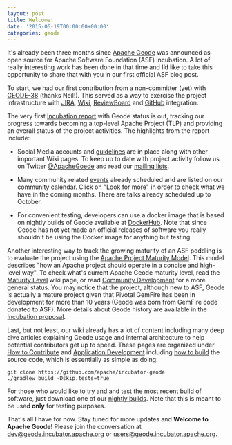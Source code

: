 ```yaml
---
layout: post
title: Welcome!
date: '2015-06-19T00:00:00+00:00'
categories: geode
---
```

<p>It's already been three months since <a href="geode.incubator.apache.org">Apache Geode</a> was announced as open source for Apache Software Foundation (ASF) incubation.  A lot of really interesting work has been done in that time and I’d like to take this opportunity to share that with you in our first official ASF blog post.</p>

<p>To start, we had our first contribution from a non-committer (yet) with <a href="https://issues.apache.org/jira/browse/GEODE-38">GEODE-38</a> (thanks Neil!). This served as a way to exercise the project infrastructure with <a href="https://issues.apache.org/jira/browse/GEODE">JIRA</a>, <a href="http://cwiki.apache.org/confluence/display/GEODE">Wiki</a>, <a href="https://reviews.apache.org/groups/geode/">ReviewBoard</a> and <a href="https://github.com/apache/incubator-geode">GitHub</a> integration.</p>

<p>The very first <a href="http://wiki.apache.org/incubator/June2015">Incubation report</a> with Geode status is out, tracking our progress towards becoming a top-level Apache Project (TLP) and providing an overall status of the project activities.  The highlights from the report include:</p>

<ul>
<li><p>Social Media accounts and <a href="https://cwiki.apache.org/confluence/display/GEODE/Social+Media+Guidelines">guidelines</a> are in place along with other important Wiki pages. To keep up to date with project activity follow us on Twitter <a href="https://twitter.com/apachegeode">@ApacheGoede</a> and read our <a href="http://mail-archives.apache.org/mod_mbox/incubator-geode-dev/">mailing lists</a>.</p></li>
<li><p>Many community related <a href="https://cwiki.apache.org/confluence/display/GEODE/Upcoming+events">events</a> already scheduled and are listed on our community calendar. Click on "Look for more" in order to check what we have in the coming months.  There are talks already scheduled up to October.</p></li>
<li><p>For convenient testing, developers can use a docker image that is based on nightly builds of Geode available at <a href="https://registry.hub.docker.com/repos/apachegeode/">DockerHub</a>. Note that since Geode has not yet made an official releases of software you really shouldn't be using the Docker image for anything but testing.</p></li>
</ul>


<p>Another interesting way to track the growing maturity of an ASF poddling is to evaluate the project using the <a href="https://community.apache.org/apache-way/apache-project-maturity-model.html">Apache Project Maturity Model</a>.  This model describes "how an Apache project should operate in a concise and high-level way".  To check what's current Apache Geode maturity level, read the <a href="https://cwiki.apache.org/confluence/display/GEODE/Maturity+Level">Maturity Level</a> wiki page, or read <a href="https://cwiki.apache.org/confluence/display/GEODE/Community+development">Community Development</a> for a more general status. You may notice that the project, although new to ASF, Geode is actually a mature project given that Pivotal GemFire has been in development for more than 10 years (Geode was born from GemFire code donated to ASF). More details about Geode history are available in the <a href="https://wiki.apache.org/incubator/GeodeProposal">Incubation proposal</a>.</p>

<p>Last, but not least, our wiki already has a lot of content including many deep dive articles explaining Geode usage and internal architecture to help potential contributors get up to speed.  These pages are organized under <a href="https://cwiki.apache.org/confluence/display/GEODE/How+to+Contribute">How to Contribute</a> and <a href="https://cwiki.apache.org/confluence/display/GEODE/Application+Development">Application Development</a> including <a href="https://cwiki.apache.org/confluence/display/GEODE/Building+and+Running+Geode+from+Source">how to build</a> the source code, which is essentially as simple as doing:</p>

<pre><code>git clone https://github.com/apache/incubator-geode
./gradlew build -Dskip.tests=true
</code></pre>

<p> For those who would like to try and and test the most recent build of software, just download one of our <a href="https://builds.apache.org/job/Geode-nightly/lastSuccessfulBuild/artifact/gemfire-assembly/build/distributions/apache-geode-1.0.0-incubating-SNAPSHOT.tar.gz">nightly builds</a>. Note that this is meant to be used <b>only</b> for testing purposes.</p>

<p>That's all I have for now. Stay tuned for more updates and <strong>Welcome to Apache Geode</strong>! Please join the conversation at <a href="mailto:dev@geode.incubator.apache.org">dev@geode.incubator.apache.org</a> or <a href="mailto:users@geode.incubator.apache.org">users@geode.incubator.apache.org</a>.</p>
</body>
</html>
